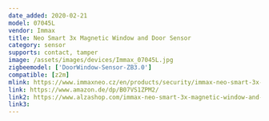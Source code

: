 ```yaml
---
date_added: 2020-02-21
model: 07045L
vendor: Immax
title: Neo Smart 3x Magnetic Window and Door Sensor
category: sensor
supports: contact, tamper
image: /assets/images/devices/Immax_07045L.jpg
zigbeemodel: ['DoorWindow-Sensor-ZB3.0']
compatible: [z2m]
mlink: https://www.immaxneo.cz/en/products/security/immax-neo-smart-3x-door-window-sensor/
link: https://www.amazon.de/dp/B07VS1ZPM2/
link2: https://www.alzashop.com/immax-neo-smart-3x-magnetic-window-and-door-sensor-d5569073.htm
link3: 
---
```


